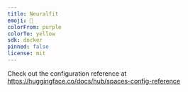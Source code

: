 ```yaml
---
title: Neuralfit
emoji: 👀
colorFrom: purple
colorTo: yellow
sdk: docker
pinned: false
license: mit
---
```


Check out the configuration reference at https://huggingface.co/docs/hub/spaces-config-reference
